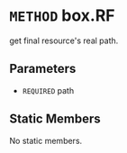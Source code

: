 # `METHOD` box.RF
get final resource's real path.

## Parameters
* `REQUIRED` path 

## Static Members
No static members.
